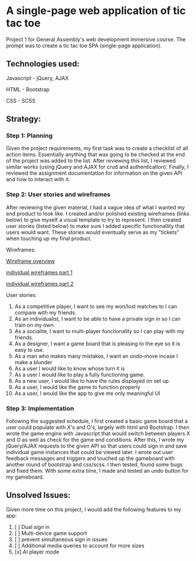 # A single-page web application of tic tac toe

Project 1 for General Assembly's web development immersive course. The prompt was
to create a tic tac toe SPA (single-page application).

## Technologies used:

Javascript - jQuery, AJAX

HTML - Bootstrap

CSS - SCSS

## Strategy:

### Step 1: Planning

Given the project requirements, my first task was to create a checklist of all action items. Essentially anything that was going to be checked at the end of the project was added to the list. After reviewing this list, I reviewed similar works (using jQuery and AJAX for crud and authentication). Finally, I reviewed the assignment documentation for information on the given API and how to interact with it.

### Step 2: User stories and wireframes

After reviewing the given material, I had a vague idea of what I wanted my end product to look like. I created and/or polished existing wireframes (links below) to give myself a visual template to try to represent. I then created user stories (listed below) to make sure I added specific functionallity that users would want. These stories would eventually serve as my "tickets" when touching up my final product.

Wireframes:

[Wireframe overview](http://i.imgur.com/ryZa4hE.jpg)

[individual wireframes part 1](http://i.imgur.com/cAYQRD2.jpg)

[individual wireframes part 2](http://i.imgur.com/fBWHBmo.jpg)

User stories:

1. As a competitive player, I want to see my won/lost matches to I can compare with my friends.
2. As an individualist, I want to be able to have a private sign in so I can train on my own.
3. As a socialite, I want to multi-player functionality so I can play with my friends.
4. As a designer, I want a game board that is pleasing to the eye so it is easy to use.
5. As a man who makes many mistakes, I want an undo-move incase I make a blunder
6. As a user I would like to know whose turn it is
7. As a user I would like to play a fully functioning game.
8. As a new user, I would like to have the rules displayed on set up
9. As a user, I would like the game to function properly
10. As a user, I would like the app to give me only meaningful UI

### Step 3: Implementation

Following the suggested schedule, I first created a basic game board that a user could populate with X's and O's, largely with html and Bootstrap. I then wrote the game engine with Javascript that would switch between players X and O as well as check for the game end conditions. After this, I wrote my jQuery/AJAX requests to the given API so that users could sign in and save individual game instances that could be viewed later. I wrote out user feedback messages and triggers and touched up the gameboard with another round of bootstrap and css/scss. I then tested, found some bugs and fixed them. With some extra time, I made and tested an undo button for my gameboard.

## Unsolved Issues:

Given more time on this project, I would add the following features to my app:
1. [ ] Dual sign in
1. [ ] Multi-device game support
1. [ ] prevent simultaneous sign in issues
1. [ ] Additional media queries to account for more sizes
1. [x] AI player mode
